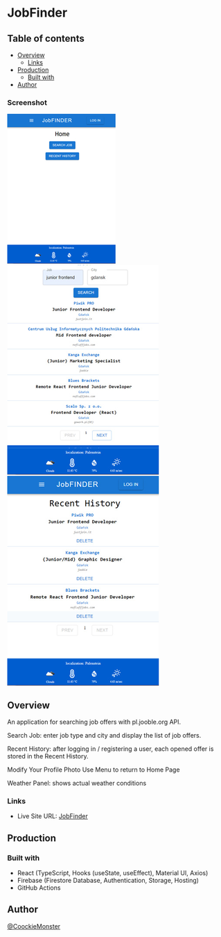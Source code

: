 # JobFinder

## Table of contents

- [Overview](#overview)
  - [Links](#links)
- [Production](#production)
  - [Built with](#built-with)
- [Author](#author)

### Screenshot

![](src/images/jf01.jpg)
![](src/images/jf02.jpg)
![](src/images/jf03.jpg)

## Overview

An application for searching job offers with pl.jooble.org API. 

Search Job: enter job type and city and display the list of job offers.

Recent History: after logging in / registering a user, each opened offer is stored in the Recent History.

Modify Your Profile Photo 
Use Menu to return to Home Page

Weather Panel: shows actual weather conditions

### Links

- Live Site URL: [JobFinder](https://jobfinder-app-d8a27.web.app)

## Production

### Built with

- React  (TypeScript, Hooks (useState, useEffect), Material UI, Axios)
- Firebase (Firestore Database, Authentication, Storage, Hosting)
- GitHub Actions

## Author

[@CoockieMonster](mailto:grubysweter@gmail.com)
